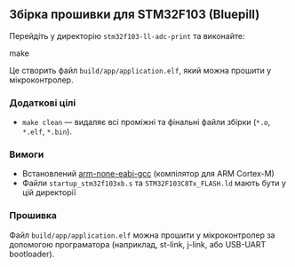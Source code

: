 ## Збірка прошивки для STM32F103 (Bluepill)

Перейдіть у директорію `stm32f103-ll-adc-print` та виконайте:

make

Це створить файл `build/app/application.elf`, який можна прошити у мікроконтролер.

### Додаткові цілі

- `make clean` — видаляє всі проміжні та фінальні файли збірки (`*.o`, `*.elf`, `*.bin`).

### Вимоги

- Встановлений [arm-none-eabi-gcc](https://developer.arm.com/downloads/-/gnu-rm) (компілятор для ARM Cortex-M)
- Файли `startup_stm32f103xb.s` та `STM32F103C8Tx_FLASH.ld` мають бути у цій директорії

### Прошивка

Файл `build/app/application.elf` можна прошити у мікроконтролер за допомогою програматора (наприклад, st-link, j-link, або USB-UART bootloader).
